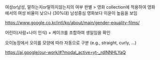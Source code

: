 여성or남성, 말하는지or말하지않는지의 여부 판별 > 영화 collection에 적용하여 영화에서의 여성 비율이 낮으나 (30%대) 남성중심 영화보다 이윤이 높음을 보임

https://www.google.co.kr/intl/ko/about/main/gender-equality-films/



어린이(사람+나이 인식) + 케이크를 조합하여 생일임을 확인

오이농장에서 오이를 모양에 따라 자동으로 구분 (e.g., straight, curly, ...)

https://ai.google/our-work/#?modal_active=yt-_rdINNHLYaQ







